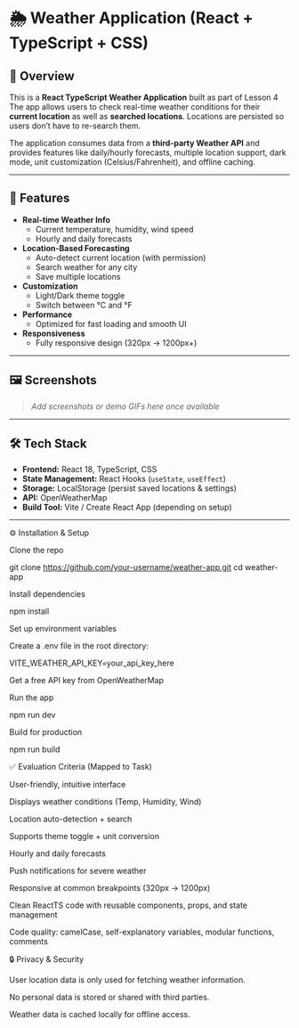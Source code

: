 # 🌦️ Weather Application (React + TypeScript + CSS)

## 📌 Overview
This is a **React TypeScript Weather Application** built as part of Lesson 4  
The app allows users to check real-time weather conditions for their **current location** as well as **searched locations**. Locations are persisted so users don’t have to re-search them.  

The application consumes data from a **third-party Weather API** and provides features like daily/hourly forecasts, multiple location support, dark mode, unit customization (Celsius/Fahrenheit), and offline caching.  

---

## 🚀 Features
- **Real-time Weather Info**
  - Current temperature, humidity, wind speed
  - Hourly and daily forecasts
- **Location-Based Forecasting**
  - Auto-detect current location (with permission)
  - Search weather for any city
  - Save multiple locations
- **Customization**
  - Light/Dark theme toggle
  - Switch between °C and °F
- **Performance**
  - Optimized for fast loading and smooth UI
- **Responsiveness**
  - Fully responsive design (320px → 1200px+)

---

## 🖼️ Screenshots
> _Add screenshots or demo GIFs here once available_

---

## 🛠️ Tech Stack
- **Frontend:** React 18, TypeScript,  CSS
- **State Management:** React Hooks (`useState`, `useEffect`)
- **Storage:** LocalStorage (persist saved locations & settings)
- **API:** OpenWeatherMap 
- **Build Tool:** Vite / Create React App (depending on setup)

---
⚙️ Installation & Setup

Clone the repo

git clone https://github.com/your-username/weather-app.git
cd weather-app


Install dependencies

npm install


Set up environment variables

Create a .env file in the root directory:

VITE_WEATHER_API_KEY=your_api_key_here


Get a free API key from OpenWeatherMap

Run the app

npm run dev


Build for production

npm run build

✅ Evaluation Criteria (Mapped to Task)

User-friendly, intuitive interface

Displays weather conditions (Temp, Humidity, Wind)

Location auto-detection + search

Supports theme toggle + unit conversion

Hourly and daily forecasts

Push notifications for severe weather

Responsive at common breakpoints (320px → 1200px)

Clean ReactTS code with reusable components, props, and state management

Code quality: camelCase, self-explanatory variables, modular functions, comments

🔒 Privacy & Security

User location data is only used for fetching weather information.

No personal data is stored or shared with third parties.

Weather data is cached locally for offline access.
